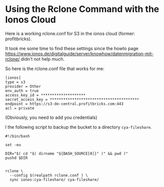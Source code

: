 # Using the Rclone Command with the Ionos Cloud

Here is a working rclone.conf for S3 in the ionos cloud (former: profitbricks).

It took me some time to find these settings since
the howto page https://www.ionos.de/digitalguide/server/knowhow/datenmigration-mit-rclone/ didn't
not help much.

So here is the rclone.conf file that works for me:
```
[ionos]
type = s3
provider = Other
env_auth = true
access_key_id = ********************
secret_access_key = ****************************************
endpoint = https://s3-de-central.profitbricks.com:443
acl = private
```

(Obviously, you need to add you credentials)  

I the following script to
backup the bucket to a directory `cya-fileshare`.
```
#!/bin/bash

set -eu

DIR="$( cd "$( dirname "${BASH_SOURCE[0]}" )" && pwd )"
pushd $DIR


rclone \
  --config $(realpath rclone.conf ) \
  sync ionos:cya-fileshare/ cya-fileshare/
```
